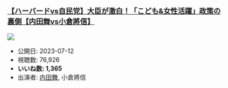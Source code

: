 ### [【ハーバードvs自民党】大臣が激白！「こども&女性活躍」政策の裏側【内田舞vs小倉將信】](https://www.youtube.com/watch?v=AsK_gdktRKo)
[![](https://img.youtube.com/vi/AsK_gdktRKo/sddefault.jpg)](https://www.youtube.com/watch?v=AsK_gdktRKo)
-   公開日: 2023-07-12
-   視聴数: 76,926
-   **いいね数: 1,365**
-   出演者: [内田舞](/rehacq_fan/people/内田舞 "wikilink"), 小倉將信
